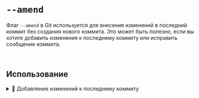 # `--amend`

Флаг `--amend` в Git используется для внесения изменений в последний коммит без создания нового коммита. Это может быть полезно, если вы хотите добавить изменения к последнему коммиту или исправить сообщение коммита.

<br>

## Использование

  <details>
   <summary> 🔹 Добавление изменений к последнему коммиту</summary>
<br>
    Если у вас есть незакоммиченные изменения и вы хотите добавить их к последнему коммиту, используйте следующую команду:
<br>
  ```bash
  git commit --amend
  ```
  </details>
